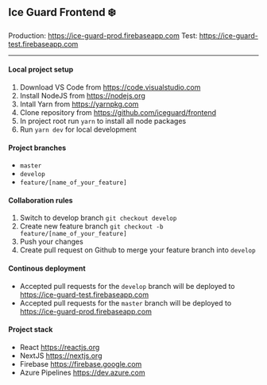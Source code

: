 ## Ice Guard Frontend ❄️

Production: https://ice-guard-prod.firebaseapp.com
Test: https://ice-guard-test.firebaseapp.com

---

#### Local project setup

1. Download VS Code from https://code.visualstudio.com
2. Install NodeJS from https://nodejs.org
3. Intall Yarn from https://yarnpkg.com
4. Clone repository from https://github.com/iceguard/frontend
5. In project root run `yarn` to install all node packages
6. Run `yarn dev` for local development

#### Project branches

-   `master`
-   `develop`
-   `feature/[name_of_your_feature]`

#### Collaboration rules

1. Switch to develop branch `git checkout develop`
2. Create new feature branch `git checkout -b feature/[name_of_your_feature]`
3. Push your changes
4. Create pull request on Github to merge your feature branch into `develop`

#### Continous deployment

-   Accepted pull requests for the `develop` branch will be deployed to https://ice-guard-test.firebaseapp.com
-   Accepted pull requests for the `master` branch will be deployed to https://ice-guard-prod.firebaseapp.com

#### Project stack

-   React https://reactjs.org
-   NextJS https://nextjs.org
-   Firebase https://firebase.google.com
-   Azure Pipelines https://dev.azure.com
